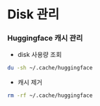 # Disk 관리

### Huggingface 캐시 관리

- disk 사용량 조회

```bash
du -sh ~/.cache/huggingface
```

- 캐시 제거

```bash
rm -rf ~/.cache/huggingface
```
